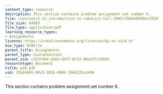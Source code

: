 ```yaml
---
content_type: resource
description: This section contains problem assignment set number 6.
file: /courses/2-12-introduction-to-robotics-fall-2005/35b0480500c5303b09841966528c3449_ps6.pdf
file_size: 84003
file_type: application/pdf
learning_resource_types:
- Assignments
license: https://creativecommons.org/licenses/by-nc-sa/4.0/
ocw_type: OCWFile
parent_title: Assignments
parent_type: CourseSection
parent_uid: c1b3f464-e564-d4f7-8f33-88e237134695
resourcetype: Document
title: ps6.pdf
uid: 35b04805-00c5-303b-0984-1966528c3449
---
```

This section contains problem assignment set number 6.